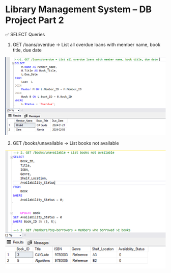 ﻿# Library Management System – DB Project Part 2

✅ SELECT Queries

1. GET /loans/overdue → List all overdue loans with member name, book title, due date


![](SelectQueriesImage/Q1.png) 

 2. GET /books/unavailable → List books not available
	

	
![](SelectQueriesImage/Q2.png) 





